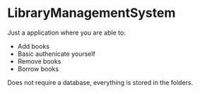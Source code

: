 # LibraryManagementSystem

Just a application where you are able to:
- Add books
- Basic authenicate yourself
- Remove books
- Borrow books

Does not require a database, everything is stored in the folders.
